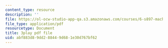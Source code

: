 ```yaml
---
content_type: resource
description: ''
file: https://ol-ocw-studio-app-qa.s3.amazonaws.com/courses/6-s897-machine-learning-for-healthcare-spring-2019/abf883d89dd288449d681e30d767bf62_shuV1tJbTU.pdf
file_type: application/pdf
resourcetype: Document
title: 3play pdf file
uid: abf883d8-9dd2-8844-9d68-1e30d767bf62
---
```

